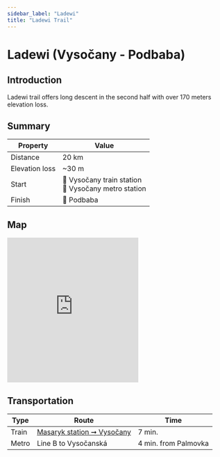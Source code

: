 ```yaml
---
sidebar_label: "Ladewi"
title: "Ladewi Trail"
---
```


# Ladewi (Vysočany - Podbaba)

## Introduction

Ladewi trail offers long descent in the second half with over 170 meters elevation loss.

## Summary

| Property | Value |
| --- | --- |
| Distance | 20 km |
| Elevation loss | ~30 m |
| Start | 📍 Vysočany train station <br /> 📍 Vysočany metro station  |
| Finish | 📍 Podbaba |

## Map

<iframe src="https://en.frame.mapy.cz/s/kemonature" width="60%" height="333" frameborder="0"></iframe>

## Transportation

| Type | Route | Time |
| --- | --- | --- |
| Train | [Masaryk station ➞ Vysočany](https://idos.idnes.cz/vlakyautobusymhdvse/spojeni/vysledky/?f=Praha%20Masarykovo%20n.&fc=100003&t=Praha-Vyso%C4%8Dany&tc=100003&direct=true&af=true&trt=150,151,152,153&fcs=3  "See timetable" ) | 7 min. |
| Metro | Line B to Vysočanská | 4 min. from Palmovka |
